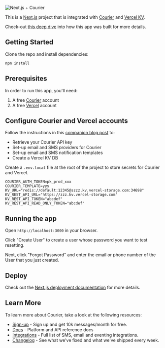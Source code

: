 ![Next.js + Courier](https://www.courier.com/_next/image/?url=https%3A%2F%2Fimages.ctfassets.net%2Fz7iqk1q8njt4%2F63jMY17H1Oi8YlzRQFWRut%2F2fd6d19434c556f77dd829e5aa19baad%2Fnextjs-courier.jpg&w=1920&q=75)

This is a [Next.js](https://nextjs.org/) project that is integrated with [Courier](https://courier.com/?utm_source=courier-nextjs-password-reset&utm_medium=code-template&utm_campaign=devrel-apps) and [Vercel KV](https://vercel.com).

Check-out [this deep dive](https://www.courier.com/blog/how-to-send-password-resets-via-sms-and-email-using-node-js-and-next-js/) into how this app was built for more details.

## Getting Started

Clone the repo and install dependencies:

```bash
npm install
```

## Prerequisites

In order to run this app, you'll need:

1. A free [Courier](https://courier.com/?utm_source=courier-nextjs-password-reset&utm_medium=code-template&utm_campaign=devrel-apps) account
2. A free [Vercel](https://vercel.com) account

## Configure Courier and Vercel accounts

Follow the instructions in this [companion blog post](https://www.courier.com/blog/how-to-send-password-resets-via-sms-and-email-using-node-js-and-next-js/) to:

- Retrieve your Courier API key
- Set-up email and SMS providers for Courier
- Set-up email and SMS notification templates
- Create a Vercel KV DB

Create a `.env.local` file at the root of the project to store secrets for Courier and Vercel.

```
COURIER_AUTH_TOKEN=pk_prod_xxx
COURIER_TEMPLATE=yyy
KV_URL="redis://default:12345@szzz.kv.vercel-storage.com:34698"
KV_REST_API_URL="https://zzz.kv.vercel-storage.com"
KV_REST_API_TOKEN="abcdef"
KV_REST_API_READ_ONLY_TOKEN="abcdef"
```

## Running the app

Open `http://localhost:3000` in your browser.

Click "Create User" to create a user whose password you want to test resetting.

Next, click "Forgot Password" and enter the email or phone number of the User that you just created.

## Deploy

Check out the [Next.js deployment documentation](https://nextjs.org/docs/deployment) for more details.

## Learn More

To learn more about Courier, take a look at the following resources:

- [Sign-up](https://app.courier.com?utm_source=courier-nextjs-password-reset&utm_medium=code-template&utm_campaign=devrel-apps) - Sign up and get 10k messages/month for free.
- [Docs](https://courier.com/docs?utm_source=courier-nextjs-password-reset&utm_medium=code-template&utm_campaign=devrel-apps) - Platform and API reference docs
- [Integrations](https://courier.com/integrations?utm_source=courier-nextjs-password-reset&utm_medium=code-template&utm_campaign=devrel-apps) - Full list of SMS, email and eventing integrations.
- [Changelog](https://courier.com/changelog?utm_source=courier-nextjs-password-reset&utm_medium=code-template&utm_campaign=devrel-apps) - See what we've fixed and what we've shipped every week.